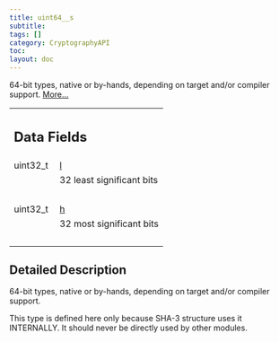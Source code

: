 ```yaml
---
title: uint64__s
subtitle:
tags: []
category: CryptographyAPI
toc:
layout: doc
---
```



<p>64-bit types, native or by-hands, depending on target and/or compiler support.  
 <a href="../uint64__s#details">More...</a></p>
<table class="memberdecls">
<tr class="heading"><td colspan="2"><h2 class="groupheader"><a name="pub-attribs"></a>
Data Fields</h2></td></tr>
<tr class="memitem:a1b064e2f6a6eae2b71e0444d64736a36"><td class="memItemLeft" align="right" valign="top"><a id="a1b064e2f6a6eae2b71e0444d64736a36"></a>
uint32_t&#160;</td><td class="memItemRight" valign="bottom"><a class="el" href="../uint64__s#a1b064e2f6a6eae2b71e0444d64736a36">l</a></td></tr>
<tr class="memdesc:a1b064e2f6a6eae2b71e0444d64736a36"><td class="mdescLeft">&#160;</td><td class="mdescRight">32 least significant bits <br /></td></tr>
<tr class="separator:a1b064e2f6a6eae2b71e0444d64736a36"><td class="memSeparator" colspan="2">&#160;</td></tr>
<tr class="memitem:a50d0f0f0767450a76d736d60766c9999"><td class="memItemLeft" align="right" valign="top"><a id="a50d0f0f0767450a76d736d60766c9999"></a>
uint32_t&#160;</td><td class="memItemRight" valign="bottom"><a class="el" href="../uint64__s#a50d0f0f0767450a76d736d60766c9999">h</a></td></tr>
<tr class="memdesc:a50d0f0f0767450a76d736d60766c9999"><td class="mdescLeft">&#160;</td><td class="mdescRight">32 most significant bits <br /></td></tr>
<tr class="separator:a50d0f0f0767450a76d736d60766c9999"><td class="memSeparator" colspan="2">&#160;</td></tr>
</table>
<a name="details" id="details"></a>

## Detailed Description

<div class="textblock"><p>64-bit types, native or by-hands, depending on target and/or compiler support. </p>
<p>This type is defined here only because SHA-3 structure uses it INTERNALLY. It should never be directly used by other modules. </p>
